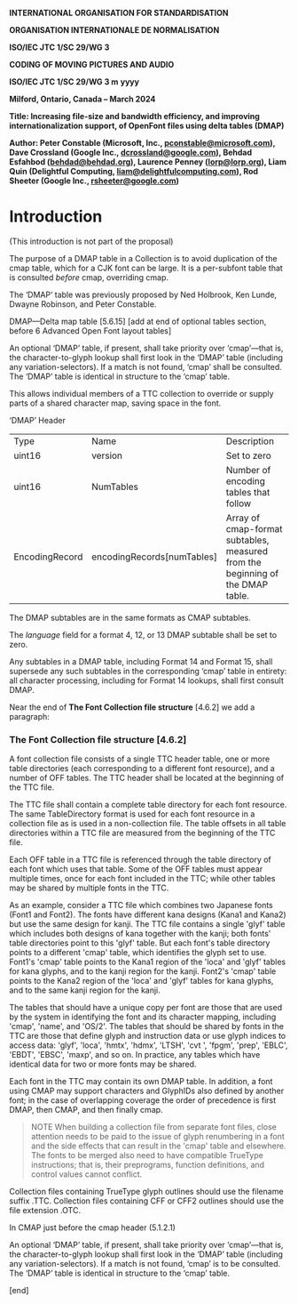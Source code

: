 **INTERNATIONAL ORGANISATION FOR STANDARDISATION**

**ORGANISATION INTERNATIONALE DE NORMALISATION**

**ISO/IEC JTC 1/SC 29/WG 3**

**CODING OF MOVING PICTURES AND AUDIO**

**ISO/IEC JTC 1/SC 29/WG 3 m** **yyyy**

**Milford, Ontario, Canada – March 2024**

**Title: Increasing file-size and bandwidth efficiency, and improving
internationalization support, of OpenFont files using delta tables
(DMAP)**

**Author: Peter Constable (Microsoft, Inc., pconstable@microsoft.com),
Dave Crossland (Google Inc., dcrossland@google.com), Behdad Esfahbod
(behdad@behdad.org), Laurence Penney (lorp@lorp.org), Liam Quin
(Delightful Computing, liam@delightfulcomputing.com), Rod Sheeter
(Google Inc., rsheeter@google.com)**

# <span id="anchor"></span>Introduction

(This introduction is not part of the proposal)

The purpose of a DMAP table in a Collection is to avoid duplication of
the cmap table, which for a CJK font can be large. It is a per-subfont
table that is consulted *before* cmap, overriding cmap.

The ‘DMAP’ table was previously proposed by Ned Holbrook, Ken Lunde,
Dwayne Robinson, and Peter Constable.

<span id="anchor-1"></span><span id="anchor-2"></span>DMAP—Delta map
table<span id="anchor-3"></span> \[5.6.15\] \[add at end of optional
tables section, before 6 Advanced Open Font layout tables\]

An optional ‘DMAP’ table, if present, shall take priority over
‘cmap’—that is, the character-to-glyph lookup shall first look in the
‘DMAP’ table (including any variation-selectors). If a match is not
found, ‘cmap’ shall be consulted. The ‘DMAP’ table is identical in
structure to the ‘cmap’ table.

This allows individual members of a TTC collection to override or supply
parts of a shared character map, saving space in the font.

‘DMAP’ Header

|                |                              |                                                                                |
|----------------|------------------------------|--------------------------------------------------------------------------------|
| Type           | Name                         | Description                                                                    |
| uint16         | version                      | Set to zero                                                                    |
| uint16         | NumTables                    | Number of encoding tables that follow                                          |
| EncodingRecord | encodingRecords\[numTables\] | Array of cmap-format subtables, measured from the beginning of the DMAP table. |

The DMAP subtables are in the same formats as CMAP subtables.

The *language* field for a format 4, 12, or 13 DMAP subtable shall be
set to zero.

<span id="anchor-4"></span>Any subtables in a DMAP table, including
Format 14 and Format 15, shall supersede any such subtables in the
corresponding ‘cmap’ table in entirety: all character processing,
including for Format 14 lookups, shall first consult DMAP.

Near the end of
<span id="anchor-5"></span><span id="anchor-6"></span><span id="anchor-7"></span><span id="anchor-8"></span><span id="anchor-9"></span><span id="anchor-10"></span><span id="anchor-11"></span><span id="anchor-12"></span>**The
Font Collection file structure** \[4.6.2\] we add a paragraph:

### <span id="anchor-13"></span><span id="anchor-14"></span><span id="anchor-15"></span><span id="anchor-16"></span><span id="anchor-17"></span><span id="anchor-18"></span><span id="anchor-19"></span>**The Font Collection file structure** \[4.6.2\]

A font collection file consists of a single TTC header table, one or
more table directories (each corresponding to a different font
resource), and a number of OFF tables. The TTC header shall be located
at the beginning of the TTC file.

The TTC file shall contain a complete table directory for each font
resource. The same TableDirectory format is used for each font resource
in a collection file as is used in a non-collection file. The table
offsets in all table directories within a TTC file are measured from the
beginning of the TTC file.

Each OFF table in a TTC file is referenced through the table directory
of each font which uses that table. Some of the OFF tables must appear
multiple times, once for each font included in the TTC; while other
tables may be shared by multiple fonts in the TTC.

As an example, consider a TTC file which combines two Japanese fonts
(Font1 and Font2). The fonts have different kana designs (Kana1 and
Kana2) but use the same design for kanji. The TTC file contains a single
'glyf' table which includes both designs of kana together with the
kanji; both fonts' table directories point to this 'glyf' table. But
each font's table directory points to a different 'cmap' table, which
identifies the glyph set to use. Font1's 'cmap' table points to the
Kana1 region of the 'loca' and 'glyf' tables for kana glyphs, and to the
kanji region for the kanji. Font2's 'cmap' table points to the Kana2
region of the 'loca' and 'glyf' tables for kana glyphs, and to the same
kanji region for the kanji.

The tables that should have a unique copy per font are those that are
used by the system in identifying the font and its character mapping,
including 'cmap', 'name', and 'OS/2'. The tables that should be shared
by fonts in the TTC are those that define glyph and instruction data or
use glyph indices to access data: 'glyf', 'loca', 'hmtx', 'hdmx',
'LTSH', 'cvt ', 'fpgm', 'prep', 'EBLC', 'EBDT', 'EBSC', 'maxp', and so
on. In practice, any tables which have identical data for two or more
fonts may be shared.

Each font in the TTC may contain its own DMAP table. In addition, a font
using CMAP may support characters and GlyphIDs also defined by another
font; in the case of overlapping coverage the order of precedence is
first DMAP, then CMAP, and then finally cmap.

> NOTE When building a collection file from separate font files, close
> attention needs to be paid to the issue of glyph renumbering in a font
> and the side effects that can result in the 'cmap' table and
> elsewhere. The fonts to be merged also need to have compatible
> TrueType instructions; that is, their preprograms, function
> definitions, and control values cannot conflict.

Collection files containing TrueType glyph outlines should use the
filename suffix .TTC. Collection files containing CFF or CFF2 outlines
should use the file extension .OTC.

In CMAP just before the cmap header (5.1.2.1)

<span id="anchor-20"></span>An optional ‘DMAP’ table, if present, shall
take priority over ‘cmap’—that is, the character-to-glyph lookup shall
first look in the ‘DMAP’ table (including any variation-selectors). If a
match is not found, ‘cmap’ is to be consulted. The ‘DMAP’ table is
identical in structure to the ‘cmap’ table.

  

\[end\]
